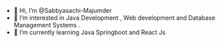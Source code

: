 - 👋 Hi, I’m @Sabbyasachi-Majumder
- 👀 I’m interested in Java Development , Web development and Database Management Systems . 
- 🌱 I’m currently learning Java Springboot and React Js

<!---
Sabbyasachi-Majumder/Sabbyasachi-Majumder is a ✨ special ✨ repository because its `README.md` (this file) appears on your GitHub profile.
You can click the Preview link to take a look at your changes.
--->
